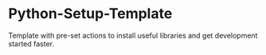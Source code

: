# Python-Setup-Template
Template with pre-set actions to install useful libraries and get development started faster.
